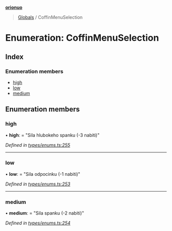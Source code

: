 **[orionuo](../README.md)**

> [Globals](../globals.md) / CoffinMenuSelection

# Enumeration: CoffinMenuSelection

## Index

### Enumeration members

* [high](coffinmenuselection.md#high)
* [low](coffinmenuselection.md#low)
* [medium](coffinmenuselection.md#medium)

## Enumeration members

### high

•  **high**:  = "Sila hlubokeho spanku (-3 nabiti)"

*Defined in [types/enums.ts:255](https://github.com/msviha/orionuo/blob/692d718/src/types/enums.ts#L255)*

___

### low

•  **low**:  = "Sila odpocinku (-1 nabiti)"

*Defined in [types/enums.ts:253](https://github.com/msviha/orionuo/blob/692d718/src/types/enums.ts#L253)*

___

### medium

•  **medium**:  = "Sila spanku (-2 nabiti)"

*Defined in [types/enums.ts:254](https://github.com/msviha/orionuo/blob/692d718/src/types/enums.ts#L254)*
